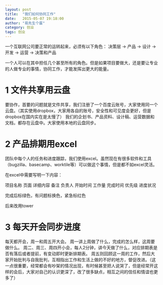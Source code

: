 ```yaml
---
layout: post
title:  "我们如何协同工作"
date:   2015-05-07 19:18:00
author: "易先生个蛋"
category: 创业
tags: 创业
---
```


一个互联网公司要正常的运转起来，必须有以下角色：
决策层 -> 产品 -> 设计 -> 开发 -> 运营 -> 决策和产品

一个人可以在其中担任几个甚至所有的角色。但是如果项目要做大，还是要让专业的人做专业的事情，协同工作，才能发挥出更大的能量。

# 1 文件共享用云盘
要协作，首要的问题就是文件共享，我们注册了一个百度云账号，大家使用同一个云盘。（其实使用dropbox，大家用各自的账号，安全性和可见度会更好，但是dropbox在国内实在是太慢了）
我们的企划书、产品资料、设计稿、运营数据和文档，都存在云盘中。大家使用本地的云盘同步。

# 2 产品排期用excel
团队中每个人的任务和进度跟踪，我们使用excel。虽然现在有很多软件和工具（bugzilla、basecamp、worktile等）可以做这个事情，但是都不如excel灵活。

在excel中需要写明一下内容：

项目名称	页面	详细内容	备注	负责人	开始时间	工作量	完成时间	优先级	进度状况

完成后标绿色，有问题标换色，紧急标红色

后来改用tower

# 3 每天开会同步进度
每天都开会，周一和周五开大会。
周一讲上周做了什么，完成的怎么样，这周要做什么。
周二、周三、周四开小会，每人2分钟，讲今天做了什么，对应排期表是否有落后或者提前，有变动即时更新排期表。
周五则回顾这一周的工作，然后大家开始批判与自我批判，互相指出工作和生活上做的不好的地方，督促改进。（这一点很重要，经常都会有吵架的情况出现，有时候甚至把人说哭了，但是经常开这样的会后，大家对自己的认识更深了，改了很多缺点，相互之间的信任和情谊也更多了）



